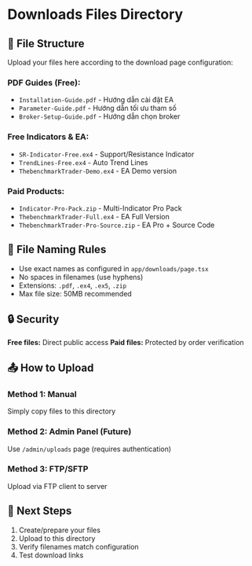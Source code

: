 # Downloads Files Directory

## 📁 File Structure

Upload your files here according to the download page configuration:

### **PDF Guides (Free):**
- `Installation-Guide.pdf` - Hướng dẫn cài đặt EA
- `Parameter-Guide.pdf` - Hướng dẫn tối ưu tham số
- `Broker-Setup-Guide.pdf` - Hướng dẫn chọn broker

### **Free Indicators & EA:**
- `SR-Indicator-Free.ex4` - Support/Resistance Indicator
- `TrendLines-Free.ex4` - Auto Trend Lines
- `ThebenchmarkTrader-Demo.ex4` - EA Demo version

### **Paid Products:**
- `Indicator-Pro-Pack.zip` - Multi-Indicator Pro Pack
- `ThebenchmarkTrader-Full.ex4` - EA Full Version
- `ThebenchmarkTrader-Pro-Source.zip` - EA Pro + Source Code

## 📝 File Naming Rules

- Use exact names as configured in `app/downloads/page.tsx`
- No spaces in filenames (use hyphens)
- Extensions: `.pdf`, `.ex4`, `.ex5`, `.zip`
- Max file size: 50MB recommended

## 🔒 Security

**Free files:** Direct public access
**Paid files:** Protected by order verification

## 📤 How to Upload

### Method 1: Manual
Simply copy files to this directory

### Method 2: Admin Panel (Future)
Use `/admin/uploads` page (requires authentication)

### Method 3: FTP/SFTP
Upload via FTP client to server

## 🚀 Next Steps

1. Create/prepare your files
2. Upload to this directory
3. Verify filenames match configuration
4. Test download links

